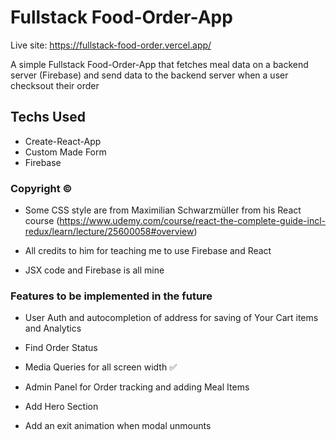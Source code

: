 # Fullstack Food-Order-App

Live site: https://fullstack-food-order.vercel.app/

A simple Fullstack Food-Order-App that fetches meal data on a backend server (Firebase) and send data to the backend server when a user checksout their order

## Techs Used

- Create-React-App
- Custom Made Form
- Firebase

### Copyright ©

- Some CSS style are from Maximilian Schwarzmüller from his React course (https://www.udemy.com/course/react-the-complete-guide-incl-redux/learn/lecture/25600058#overview)

- All credits to him for teaching me to use Firebase and React

- JSX code and Firebase is all mine

### Features to be implemented in the future

- User Auth and autocompletion of address for saving of Your Cart items and Analytics

- Find Order Status

- Media Queries for all screen width ✅

- Admin Panel for Order tracking and adding Meal Items

- Add Hero Section

- Add an exit animation when modal unmounts
